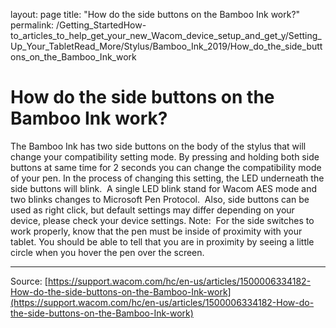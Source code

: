 layout: page
title: "How do the side buttons on the Bamboo Ink work?"
permalink: /Getting_StartedHow-to_articles_to_help_get_your_new_Wacom_device_setup_and_get_y/Setting_Up_Your_TabletRead_More/Stylus/Bamboo_Ink_2019/How_do_the_side_buttons_on_the_Bamboo_Ink_work

# How do the side buttons on the Bamboo Ink work?

The Bamboo Ink has two side buttons on the body of the stylus that will change your compatibility setting mode. By pressing and holding both side buttons at same time for 2 seconds you can change the compatibility mode of your pen. In the process of changing this setting, the LED underneath the side buttons will blink.  A single LED blink stand for Wacom AES mode and two blinks changes to Microsoft Pen Protocol. 
 Also, side buttons can be used as right click, but default settings may differ depending on your device, please check your device settings.
 Note:  For the side switches to work properly, know that the pen must be inside of proximity with your tablet. You should be able to tell that you are in proximity by seeing a little circle when you hover the pen over the screen.

---
Source: [https://support.wacom.com/hc/en-us/articles/1500006334182-How-do-the-side-buttons-on-the-Bamboo-Ink-work](https://support.wacom.com/hc/en-us/articles/1500006334182-How-do-the-side-buttons-on-the-Bamboo-Ink-work)
